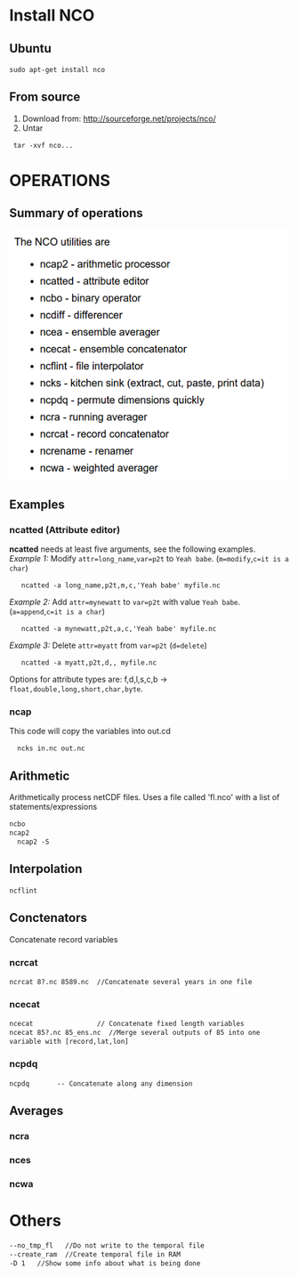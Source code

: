 # Install NCO 
## Ubuntu
  ```
  sudo apt-get install nco
  ```

## From source 
 1. Download from: http://sourceforge.net/projects/nco/
 2. Untar
 ```
  tar -xvf nco...
 ```

# OPERATIONS 

## Summary of operations

![Summary](https://github.com/olmozavala/cca_nco/blob/master/Docs/SUMMARY_of_Operators.png)


## Examples

### ncatted (Attribute editor) 

**ncatted** needs at least five arguments, see the following examples.  
*Example 1:* Modify `attr=long_name`,`var=p2t` to `Yeah babe`. (`m=modify`,`c=it is a char`)
```
   ncatted -a long_name,p2t,m,c,'Yeah babe' myfile.nc 
```
*Example 2:* Add `attr=mynewatt` to `var=p2t` with value `Yeah babe`. (`a=append`,`c=it is a char`)
```
   ncatted -a mynewatt,p2t,a,c,'Yeah babe' myfile.nc 
```
*Example 3:* Delete `attr=myatt` from `var=p2t` (`d=delete`)
```
   ncatted -a myatt,p2t,d,, myfile.nc 
```

Options for attribute types are: f,d,l,s,c,b -> `float,double,long,short,char,byte`.

### ncap
  This code will copy the variables into out.cd
  ```
    ncks in.nc out.nc  
  ```

##  Arithmetic 
  Arithmetically process netCDF files. Uses a file called 'fl.nco' with a list of statements/expressions
  ```
  ncbo
  ncap2       
    ncap2 -S
  ```
##   Interpolation 
  ```
  ncflint
  ```

##  Conctenators 
  Concatenate record variables

### ncrcat
  ```
  ncrcat 8?.nc 8589.nc  //Concatenate several years in one file
  ```

### ncecat
  ```
  ncecat                // Concatenate fixed length variables      
  ncecat 85?.nc 85_ens.nc  //Merge several outputs of 85 into one variable with [record,lat,lon] 
  ```

### ncpdq 
  ```
  ncpdq       -- Concatenate along any dimension
  ```
##  Averages 

### ncra
### nces
### ncwa

# Others 
```
--no_tmp_fl   //Do not write to the temporal file
--create_ram  //Create temporal file in RAM
-D 1   //Show some info about what is being done
```
